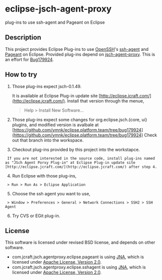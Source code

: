 # eclipse-jsch-agent-proxy
plug-ins to use ssh-agent and Pageant on Eclipse

## Description
This project provides Eclipse Plug-ins to use [OpenSSH](http://www.openssh.com/)'s [ssh-agent](http://en.wikipedia.org/wiki/Ssh-agent) and [Pageant](http://en.wikipedia.org/wiki/PuTTY#Applications) on Eclipse.
Provided plug-ins depend on [jsch-agent-proxy](http://www.jcraft.com/jsch-agent-proxy/). This is an effort for [Bug179924](https://bugs.eclipse.org/bugs/show_bug.cgi?id=179924).


## How to try
1.   Those plug-ins expect jsch-0.1.49.

     It is available at Eclipse Plug-in update site [http://eclipse.jcraft.com/](http://eclipse.jcraft.com/).
     Install that version through the menue,
     
     > Help > Install New Software...
2.    Those plug-ins expect some changes for org.eclipse.jsch.{core, ui} plugins, and modified version is avalbale at
     [https://github.com/ymnk/eclipse.platform.team/tree/bug179924](https://github.com/ymnk/eclipse.platform.team/tree/bug179924)
     Check out that branch into the workspace.
3.    Checkout plug-ins provided by this project into the workstapce.

     If you are not interested in the source code, install plug-ins named as "JSch Agent Porxy Plug-in" at Eclipse Plug-in update site [http://eclipse.jcraft.com/](http://eclipse.jcraft.com/) after step 4.
4.    Run Eclipse with those plug-ins,
    
     > Run > Run As > Eclipse Application
5.    Choose the ssh agent you want to use,
   
     > Window > Preferences > General > Network Connections > SSH2 > SSH Agent
6.   Try CVS or EGit plug-in.

## License
This software is licensed under revised BSD license, and depends on other software.

* com.jcraft.jsch.agentproxy.eclipse.pageant is using [JNA](https://github.com/twall/jna), which is licensed under [Apache License, Version 2.0](https://github.com/twall/jna/blob/master/LICENSE).
* com.jcraft.jsch.agentproxy.eclipse.sshagent is using [JNA](https://github.com/twall/jna), which is licensed under [Apache License, Version 2.0](https://github.com/twall/jna/blob/master/LICENSE).


